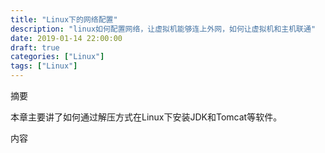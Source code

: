```yaml
---
title: "Linux下的网络配置"
description: "linux如何配置网络，让虚拟机能够连上外网，如何让虚拟机和主机联通"
date: 2019-01-14 22:00:00
draft: true
categories: ["Linux"]
tags: ["Linux"]
---
```


摘要

本章主要讲了如何通过解压方式在Linux下安装JDK和Tomcat等软件。

<!-- more-->

内容
